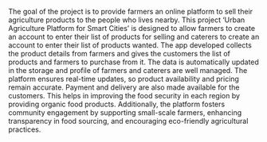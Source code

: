 The goal of the project is to provide farmers an online platform to sell their agriculture
products to the people who lives nearby. This project ‘Urban Agriculture Platform
for Smart Cities’ is designed to allow farmers to create an account to enter their list of
products for selling and caterers to create an account to enter their list of products
wanted. The app developed collects the product details from farmers and gives the
customers the list of products and farmers to purchase from it. The data is automatically
updated in the storage and profile of farmers and caterers are well managed. The
platform ensures real-time updates, so product availability and pricing remain accurate.
Payment and delivery are also made available for the customers. This helps in
improving the food security in each region by providing organic food products.
Additionally, the platform fosters community engagement by supporting small-scale
farmers, enhancing transparency in food sourcing, and encouraging eco-friendly
agricultural practices.
